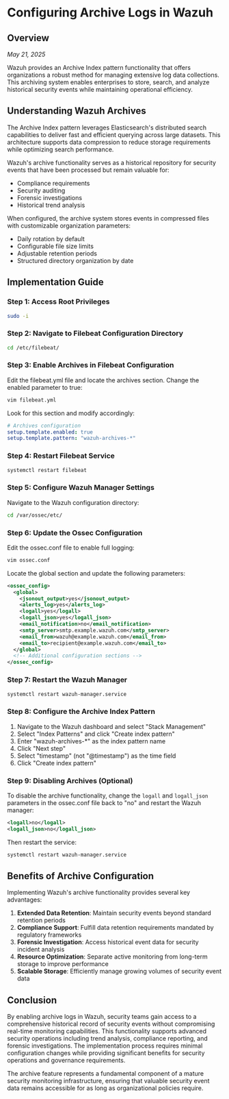 # Configuring Archive Logs in Wazuh

## Overview
*May 21, 2025*

Wazuh provides an Archive Index pattern functionality that offers organizations a robust method for managing extensive log data collections. This archiving system enables enterprises to store, search, and analyze historical security events while maintaining operational efficiency.

## Understanding Wazuh Archives

The Archive Index pattern leverages Elasticsearch's distributed search capabilities to deliver fast and efficient querying across large datasets. This architecture supports data compression to reduce storage requirements while optimizing search performance.

Wazuh's archive functionality serves as a historical repository for security events that have been processed but remain valuable for:
- Compliance requirements
- Security auditing
- Forensic investigations
- Historical trend analysis

When configured, the archive system stores events in compressed files with customizable organization parameters:
- Daily rotation by default
- Configurable file size limits
- Adjustable retention periods
- Structured directory organization by date

## Implementation Guide

### Step 1: Access Root Privileges
```bash
sudo -i
```

### Step 2: Navigate to Filebeat Configuration Directory
```bash
cd /etc/filebeat/
```

### Step 3: Enable Archives in Filebeat Configuration
Edit the filebeat.yml file and locate the archives section. Change the enabled parameter to true:
```bash
vim filebeat.yml
```

Look for this section and modify accordingly:
```yaml
# Archives configuration
setup.template.enabled: true
setup.template.pattern: "wazuh-archives-*"
```

### Step 4: Restart Filebeat Service
```bash
systemctl restart filebeat
```

### Step 5: Configure Wazuh Manager Settings
Navigate to the Wazuh configuration directory:
```bash
cd /var/ossec/etc/
```

### Step 6: Update the Ossec Configuration
Edit the ossec.conf file to enable full logging:
```bash
vim ossec.conf
```

Locate the global section and update the following parameters:
```xml
<ossec_config>
  <global>
    <jsonout_output>yes</jsonout_output>
    <alerts_log>yes</alerts_log>
    <logall>yes</logall>
    <logall_json>yes</logall_json>
    <email_notification>no</email_notification>
    <smtp_server>smtp.example.wazuh.com</smtp_server>
    <email_from>wazuh@example.wazuh.com</email_from>
    <email_to>recipient@example.wazuh.com</email_to>
  </global>
  <!-- Additional configuration sections -->
</ossec_config>
```

### Step 7: Restart the Wazuh Manager
```bash
systemctl restart wazuh-manager.service
```

### Step 8: Configure the Archive Index Pattern
1. Navigate to the Wazuh dashboard and select "Stack Management"
2. Select "Index Patterns" and click "Create index pattern"
3. Enter "wazuh-archives-*" as the index pattern name
4. Click "Next step"
5. Select "timestamp" (not "@timestamp") as the time field
6. Click "Create index pattern"

### Step 9: Disabling Archives (Optional)
To disable the archive functionality, change the `logall` and `logall_json` parameters in the ossec.conf file back to "no" and restart the Wazuh manager:

```xml
<logall>no</logall>
<logall_json>no</logall_json>
```

Then restart the service:
```bash
systemctl restart wazuh-manager.service
```

## Benefits of Archive Configuration

Implementing Wazuh's archive functionality provides several key advantages:

1. **Extended Data Retention**: Maintain security events beyond standard retention periods
2. **Compliance Support**: Fulfill data retention requirements mandated by regulatory frameworks
3. **Forensic Investigation**: Access historical event data for security incident analysis
4. **Resource Optimization**: Separate active monitoring from long-term storage to improve performance
5. **Scalable Storage**: Efficiently manage growing volumes of security event data

## Conclusion

By enabling archive logs in Wazuh, security teams gain access to a comprehensive historical record of security events without compromising real-time monitoring capabilities. This functionality supports advanced security operations including trend analysis, compliance reporting, and forensic investigations. The implementation process requires minimal configuration changes while providing significant benefits for security operations and governance requirements.

The archive feature represents a fundamental component of a mature security monitoring infrastructure, ensuring that valuable security event data remains accessible for as long as organizational policies require.
